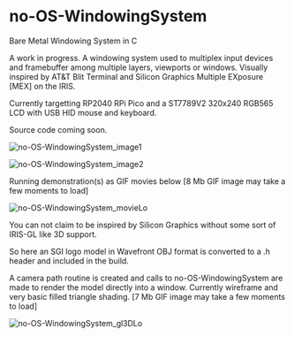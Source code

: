 # no-OS-WindowingSystem
Bare Metal Windowing System in C

A work in progress. A windowing system used to multiplex input devices and framebuffer among multiple layers, viewports or windows.
Visually inspired by AT&T Blit Terminal and Silicon Graphics Multiple EXposure [MEX] on the IRIS.

Currently targetting RP2040 RPi Pico and a ST7789V2 320x240 RGB565 LCD with USB HID mouse and keyboard.

Source code coming soon.

![no-OS-WindowingSystem_image1](https://github.com/user-attachments/assets/e24adb6b-5a45-4cee-b820-115b06381d51)

![no-OS-WindowingSystem_image2](https://github.com/user-attachments/assets/53c38340-0081-40ac-bb14-6000db3988e3)

Running demonstration(s) as GIF movies below [8 Mb GIF image may take a few moments to load]


![no-OS-WindowingSystem_movieLo](https://github.com/user-attachments/assets/649de3c7-8072-4df8-9221-7efd9e4715fc)

You can not claim to be inspired by Silicon Graphics without some sort of IRIS-GL like 3D support.

So here an SGI logo model in Wavefront OBJ format is converted to a .h header and included in the build.

A camera path routine is created and calls to no-OS-WindowingSystem are made to render the model directly into a window.
Currently wireframe and very basic filled triangle shading. [7 Mb GIF image may take a few moments to load]

![no-OS-WindowingSystem_gl3DLo](https://github.com/user-attachments/assets/c37cd262-8c0d-48a2-b052-6439da016dc7)
